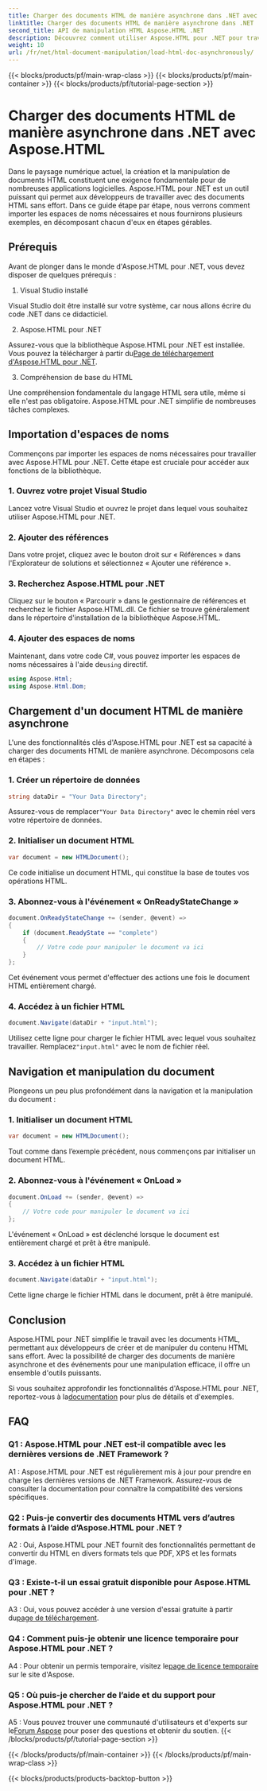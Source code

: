 ```yaml
---
title: Charger des documents HTML de manière asynchrone dans .NET avec Aspose.HTML
linktitle: Charger des documents HTML de manière asynchrone dans .NET
second_title: API de manipulation HTML Aspose.HTML .NET
description: Découvrez comment utiliser Aspose.HTML pour .NET pour travailler avec des documents HTML. Guide étape par étape avec des exemples et des FAQ pour les développeurs.
weight: 10
url: /fr/net/html-document-manipulation/load-html-doc-asynchronously/
---
```


{{< blocks/products/pf/main-wrap-class >}}
{{< blocks/products/pf/main-container >}}
{{< blocks/products/pf/tutorial-page-section >}}

# Charger des documents HTML de manière asynchrone dans .NET avec Aspose.HTML


Dans le paysage numérique actuel, la création et la manipulation de documents HTML constituent une exigence fondamentale pour de nombreuses applications logicielles. Aspose.HTML pour .NET est un outil puissant qui permet aux développeurs de travailler avec des documents HTML sans effort. Dans ce guide étape par étape, nous verrons comment importer les espaces de noms nécessaires et nous fournirons plusieurs exemples, en décomposant chacun d'eux en étapes gérables.

## Prérequis

Avant de plonger dans le monde d'Aspose.HTML pour .NET, vous devez disposer de quelques prérequis :

1. Visual Studio installé

Visual Studio doit être installé sur votre système, car nous allons écrire du code .NET dans ce didacticiel.

2. Aspose.HTML pour .NET

 Assurez-vous que la bibliothèque Aspose.HTML pour .NET est installée. Vous pouvez la télécharger à partir du[Page de téléchargement d'Aspose.HTML pour .NET](https://releases.aspose.com/html/net/).

3. Compréhension de base du HTML

Une compréhension fondamentale du langage HTML sera utile, même si elle n'est pas obligatoire. Aspose.HTML pour .NET simplifie de nombreuses tâches complexes.

## Importation d'espaces de noms

Commençons par importer les espaces de noms nécessaires pour travailler avec Aspose.HTML pour .NET. Cette étape est cruciale pour accéder aux fonctions de la bibliothèque.

### 1. Ouvrez votre projet Visual Studio

Lancez votre Visual Studio et ouvrez le projet dans lequel vous souhaitez utiliser Aspose.HTML pour .NET.

### 2. Ajouter des références

Dans votre projet, cliquez avec le bouton droit sur « Références » dans l'Explorateur de solutions et sélectionnez « Ajouter une référence ».

### 3. Recherchez Aspose.HTML pour .NET

Cliquez sur le bouton « Parcourir » dans le gestionnaire de références et recherchez le fichier Aspose.HTML.dll. Ce fichier se trouve généralement dans le répertoire d'installation de la bibliothèque Aspose.HTML.

### 4. Ajouter des espaces de noms

 Maintenant, dans votre code C#, vous pouvez importer les espaces de noms nécessaires à l'aide de`using` directif.

```csharp
using Aspose.Html;
using Aspose.Html.Dom;
```

## Chargement d'un document HTML de manière asynchrone

L'une des fonctionnalités clés d'Aspose.HTML pour .NET est sa capacité à charger des documents HTML de manière asynchrone. Décomposons cela en étapes :

### 1. Créer un répertoire de données

```csharp
string dataDir = "Your Data Directory";
```

 Assurez-vous de remplacer`"Your Data Directory"` avec le chemin réel vers votre répertoire de données.

### 2. Initialiser un document HTML

```csharp
var document = new HTMLDocument();
```

Ce code initialise un document HTML, qui constitue la base de toutes vos opérations HTML.

### 3. Abonnez-vous à l'événement « OnReadyStateChange »

```csharp
document.OnReadyStateChange += (sender, @event) =>
{
    if (document.ReadyState == "complete")
    {
        // Votre code pour manipuler le document va ici
    }
};
```

Cet événement vous permet d'effectuer des actions une fois le document HTML entièrement chargé.

### 4. Accédez à un fichier HTML

```csharp
document.Navigate(dataDir + "input.html");
```

 Utilisez cette ligne pour charger le fichier HTML avec lequel vous souhaitez travailler. Remplacez`"input.html"` avec le nom de fichier réel.

## Navigation et manipulation du document

Plongeons un peu plus profondément dans la navigation et la manipulation du document :

### 1. Initialiser un document HTML

```csharp
var document = new HTMLDocument();
```

Tout comme dans l’exemple précédent, nous commençons par initialiser un document HTML.

### 2. Abonnez-vous à l'événement « OnLoad »

```csharp
document.OnLoad += (sender, @event) =>
{
    // Votre code pour manipuler le document va ici
};
```

L'événement « OnLoad » est déclenché lorsque le document est entièrement chargé et prêt à être manipulé.

### 3. Accédez à un fichier HTML

```csharp
document.Navigate(dataDir + "input.html");
```

Cette ligne charge le fichier HTML dans le document, prêt à être manipulé.

## Conclusion

Aspose.HTML pour .NET simplifie le travail avec les documents HTML, permettant aux développeurs de créer et de manipuler du contenu HTML sans effort. Avec la possibilité de charger des documents de manière asynchrone et des événements pour une manipulation efficace, il offre un ensemble d'outils puissants.

 Si vous souhaitez approfondir les fonctionnalités d'Aspose.HTML pour .NET, reportez-vous à la[documentation](https://reference.aspose.com/html/net/) pour plus de détails et d'exemples.

## FAQ

### Q1 : Aspose.HTML pour .NET est-il compatible avec les dernières versions de .NET Framework ?

A1 : Aspose.HTML pour .NET est régulièrement mis à jour pour prendre en charge les dernières versions de .NET Framework. Assurez-vous de consulter la documentation pour connaître la compatibilité des versions spécifiques.

### Q2 : Puis-je convertir des documents HTML vers d’autres formats à l’aide d’Aspose.HTML pour .NET ?

A2 : Oui, Aspose.HTML pour .NET fournit des fonctionnalités permettant de convertir du HTML en divers formats tels que PDF, XPS et les formats d'image.

### Q3 : Existe-t-il un essai gratuit disponible pour Aspose.HTML pour .NET ?

 A3 : Oui, vous pouvez accéder à une version d'essai gratuite à partir du[page de téléchargement](https://releases.aspose.com/).

### Q4 : Comment puis-je obtenir une licence temporaire pour Aspose.HTML pour .NET ?

 A4 : Pour obtenir un permis temporaire, visitez le[page de licence temporaire](https://purchase.aspose.com/temporary-license/) sur le site d'Aspose.

### Q5 : Où puis-je chercher de l’aide et du support pour Aspose.HTML pour .NET ?

 A5 : Vous pouvez trouver une communauté d'utilisateurs et d'experts sur le[Forum Aspose](https://forum.aspose.com/) pour poser des questions et obtenir du soutien.
{{< /blocks/products/pf/tutorial-page-section >}}

{{< /blocks/products/pf/main-container >}}
{{< /blocks/products/pf/main-wrap-class >}}

{{< blocks/products/products-backtop-button >}}
